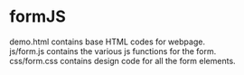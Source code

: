 # formJS

demo.html contains base HTML codes for webpage.  
js/form.js contains the various js functions for the form.  
css/form.css contains design code for all the form elements.  
